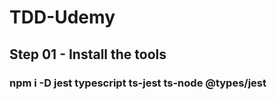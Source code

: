 # TDD-Udemy


## Step 01 - Install the tools
### npm i -D jest typescript ts-jest ts-node @types/jest